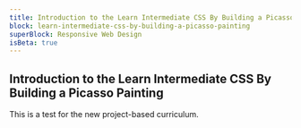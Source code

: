 ```yaml
---
title: Introduction to the Learn Intermediate CSS By Building a Picasso Painting
block: learn-intermediate-css-by-building-a-picasso-painting
superBlock: Responsive Web Design
isBeta: true
---
```


## Introduction to the Learn Intermediate CSS By Building a Picasso Painting

This is a test for the new project-based curriculum.
